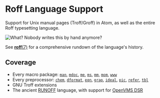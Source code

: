 Roff Language Support
=====================

Support for Unix manual pages (Troff/Groff) in Atom, as well as the entire Roff typesetting language.

![What? Nobody writes this by hand anymore?](https://raw.githubusercontent.com/Alhadis/language-roff/02696cdbcca95d7d478ccf703bc22fbe27da48c7/figure-1.png)

See [**roff**(7)](http://linux.die.net/man/7/roff) for a comprehensive rundown of the language's history.


Coverage
--------
* Every macro package: [`man`], [`mdoc`], [`me`], [`ms`], [`mm`], [`mom`], [`www`]
* Every preprocessor: [`chem`], [`dformat`], [`eqn`], [`grap`], [`ideal`], [`pic`], [`refer`], [`tbl`]
* GNU Troff extensions
* The ancient [RUNOFF] language, with support for [OpenVMS DSR]


[Referenced links]:_____________________________________________________________________
[`man`]:       http://linux.die.net/man/7/groff_man
[`mdoc`]:      http://mdocml.bsd.lv/man/mdoc.7.html
[`me`]:        https://docs.freebsd.org/44doc/usd/20.meref/paper.pdf
[`ms`]:        http://linux.die.net/man/7/groff_ms
[`mm`]:        http://linux.die.net/man/7/groff_mm
[`mom`]:       http://www.schaffter.ca/mom/
[`www`]:       http://linux.die.net/man/7/groff_www
[`chem`]:      http://manpages.ubuntu.com/manpages/wily/man1/chem.1.html
[`dformat`]:   https://rbn.im/bell-labs/cm.bell-labs.com/cm/cs/cstr/142.ps.gz
[`eqn`]:       https://en.wikipedia.org/wiki/Eqn
[`grap`]:      https://rbn.im/bell-labs/cm.bell-labs.com/cm/cs/cstr/114.ps.gz
[`ideal`]:     http://man.cat-v.org/unix_8th/1/ideal
[`pic`]:       https://en.wikipedia.org/wiki/Pic_language
[`refer`]:     https://en.wikipedia.org/wiki/Refer_(software)
[`tbl`]:       https://en.wikipedia.org/wiki/Tbl
[RUNOFF]:      https://github.com/bwarken/RUNOFF_historical/
[OpenVMS DSR]: http://h20565.www2.hpe.com/hpsc/doc/public/display?docId=emr_na-c04623260
